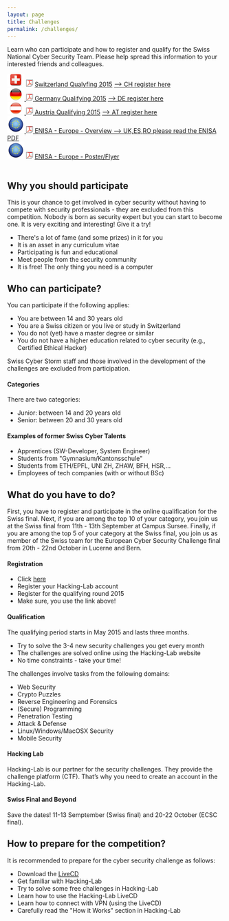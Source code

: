 ```yaml
---
layout: page
title: Challenges
permalink: /challenges/
---
```

Learn who can participate and how to register and qualify for the Swiss National Cyber Security Team. Please help spread this information to your interested friends and colleagues. 

<div>
<img src="/img/switzerland_640.png" class="img-responsive" alt="Switzerland">
<img src="/img/ico_small_pdf.png" alt="Switzerland"> <a href="/img/Swiss_Challenge.pdf">Switzerland Qualyfing 2015</a>
<a href="https://www.hacking-lab.com/events/registerform.html?eventid=824&uk=iZfqbdtpKitwXJsPfoowycK1RTs2MDhH" target="new"> --> CH register here<br>
<img src="/img/germany_640.png" alt="Germany">
<img src="/img/ico_small_pdf.png" alt="Germany"> <a href="/img/Germany.pdf">Germany Qualifying 2015</a>
<a href="https://www.hacking-lab.com/events/registerform.html?eventid=848&uk=J27MHBjCW2gxUb2BhREesDuXNucfQWgY" target="new"> --> DE register here<br>
<img src="/img/austria_640.png" alt="Austria">
<img src="/img/ico_small_pdf.png" alt="Austria"> <a href="/img/Austria.pdf">Austria Qualifying 2015</a>
<a href="https://www.hacking-lab.com/events/registerform.html?eventid=766&uk=Rxui55PhaE4cobAqyMQ7vXrvcAaPTjii" target="new"> --> AT register here<br>
<img src="/img/europe.png" class="img-responsive" alt="Europe">
<img src="/img/ico_small_pdf.png" alt="PDF Icon"> <a href="/img/European_Challenge.pdf">ENISA - Europe - Overview --> UK,ES,RO please read the ENISA PDF</a><br>
<img src="/img/europe.png" class="img-responsive" alt="Europe">
<img src="/img/ico_small_pdf.png" alt="PDF Icon"> <a href="/img/ECSC-Poster.pdf">ENISA - Europe - Poster/Flyer</a>
</div>
<div>
</div>
<br>

<h2>Why you should participate</h2>
This is your chance to get involved in cyber security without having to compete with security professionals - they are excluded from this competition. 
Nobody is born as security expert but you can start to become one. It is very exciting and interesting! Give it a try!
<ul class="fa-ul">
  <li><i class="fa-li fa fa-check-square"></i>There's a lot of fame (and some prizes) in it for you</li>
  <li><i class="fa-li fa fa-check-square"></i>It is an asset in any curriculum vitae</li>
  <li><i class="fa-li fa fa-check-square"></i>Participating is fun and educational</li>
  <li><i class="fa-li fa fa-check-square"></i>Meet people from the security community</li>
  <li><i class="fa-li fa fa-check-square"></i>It is free! The only thing you need is a computer</li>
</ul>

<h2>Who can participate?</h2>
You can participate if the following applies:
<ul class="fa-ul">
  <li><i class="fa-li fa fa-check-square"></i>You are between 14 and 30 years old</li>
  <li><i class="fa-li fa fa-check-square"></i>You are a Swiss citizen or you live or study in Switzerland</li>
  <li><i class="fa-li fa fa-check-square"></i>You do not (yet) have a master degree or similar</li>
  <li><i class="fa-li fa fa-check-square"></i>You do not have a higher education related to cyber security (e.g., Certified Ethical Hacker)</li>
</ul>
Swiss Cyber Storm staff and those involved in the development of the challenges are excluded from participation. 

<h4>Categories</h4>
There are two categories:
<ul class="fa-ul">
  <li><i class="fa-li fa fa-check-square"></i>Junior: between 14 and 20 years old</li>
  <li><i class="fa-li fa fa-check-square"></i>Senior: between 20 and 30 years old</li>
</ul>

<h4>Examples of former Swiss Cyber Talents</h4>
<ul class="fa-ul">
  <li><i class="fa-li fa fa-check-square"></i>Apprentices (SW-Developer, System Engineer)</li>
  <li><i class="fa-li fa fa-check-square"></i>Students from "Gymnasium/Kantonsschule"</li>
  <li><i class="fa-li fa fa-check-square"></i>Students from ETH/EPFL, UNI ZH, ZHAW, BFH, HSR,...</li>
  <li><i class="fa-li fa fa-check-square"></i>Employees of tech companies (with or without BSc)</li>
</ul>

<h2>What do you have to do?</h2>
First, you have to register and participate in the online qualification for the Swiss final. 
Next, if you are among the top 10 of your category, you join us at the Swiss final from 11th - 13th September at Campus Sursee.
Finally, if you are among the top 5 of your category at the Swiss final, you join us as member of the Swiss team for the European Cyber Security Challenge final from 20th - 22nd October in Lucerne and Bern.

<h4>Registration</h4>
<ul class="fa-ul">
  <li><i class="fa-li fa fa-check-square"></i>Click <a href="https://www.hacking-lab.com/events/registerform.html?eventid=824&uk=iZfqbdtpKitwXJsPfoowycK1RTs2MDhH" target="_blank" style="text-decoration: underline;">here</a></li>
  <li><i class="fa-li fa fa-check-square"></i>Register your Hacking-Lab account</li>
  <li><i class="fa-li fa fa-check-square"></i>Register for the qualifying round 2015</li>
  <li><i class="fa-li fa fa-check-square"></i>Make sure, you use the link above!</li>
</ul>

<h4>Qualification</h4>
The qualifying period starts in May 2015 and lasts three months.
<ul class="fa-ul">
  <li><i class="fa-li fa fa-check-square"></i>Try to solve the 3-4 new security challenges you get every month</li>
  <li><i class="fa-li fa fa-check-square"></i>The challenges are solved online using the Hacking-Lab website</li>
  <li><i class="fa-li fa fa-check-square"></i>No time constraints - take your time!</li>
</ul>

The challenges involve tasks from the following domains:
<ul class="fa-ul">
  <li><i class="fa-li fa fa-check-square"></i>Web Security</li>
  <li><i class="fa-li fa fa-check-square"></i>Crypto Puzzles</li>
  <li><i class="fa-li fa fa-check-square"></i>Reverse Engineering and Forensics</li>  
  <li><i class="fa-li fa fa-check-square"></i>(Secure) Programming</li>
  <li><i class="fa-li fa fa-check-square"></i>Penetration Testing</li>
  <li><i class="fa-li fa fa-check-square"></i>Attack & Defense</li>
  <li><i class="fa-li fa fa-check-square"></i>Linux/Windows/MacOSX Security</li>
  <li><i class="fa-li fa fa-check-square"></i>Mobile Security</li>
</ul>

<h4>Hacking Lab</h4>
Hacking-Lab is our partner for the security challenges. They provide the challenge platform (CTF). 
That’s why you need to create an account in the Hacking-Lab.


<h4>Swiss Final and Beyond</h4>
Save the dates! 11-13 Semptember (Swiss final) and 20-22 October (ECSC final).


<h2>How to prepare for the competition?</h2>
It is recommended to prepare for the cyber security challenge as follows:

<ul class="fa-ul">
  <li><i class="fa-li fa fa-check-square"></i>Download the <a href="http://media.hacking-lab.com/" target="_blank" style="text-decoration: underline;">LiveCD</a></li>
  <li><i class="fa-li fa fa-check-square"></i>Get familiar with Hacking-Lab</li>
  <li><i class="fa-li fa fa-check-square"></i>Try to solve some free challenges in Hacking-Lab</li>
  <li><i class="fa-li fa fa-check-square"></i>Learn how to use the Hacking-Lab LiveCD</li>
  <li><i class="fa-li fa fa-check-square"></i>Learn how to connect with VPN (using the LiveCD)</li>
  <li><i class="fa-li fa fa-check-square"></i>Carefully read the "How it Works" section in Hacking-Lab</li>
</ul>


